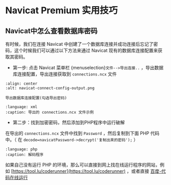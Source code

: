 # Navicat Premium 实用技巧

## Navicat中怎么查看数据库密码

有时候，我们在连接 Navicat 中创建了一个数据库连接并成功连接后忘记了密码，这个时候我们可以通过以下方法来通过 Navicat 现有的数据库连接配置来获取其密码。

* 第一步: 点击 Navicat 菜单栏 {menuselection}`文件-->导出连接..` ，导出数据库连接配置，导出连接获取到 `connections.ncx` 文件

```{figure} ./navicat-connect-config-output.png
:align: center
:alt: navicat-connect-config-output.png

导出数据库连接配置(勾选导出密码)
```

```{literalinclude} ./connections.ncx
:language: xml
:caption: 导出的 connections.ncx 文件示例
```

* 第二步：找到加密密码，然后添加到PHP程序中运行破解

在导出的 `connections.ncx` 文件中找到 `Password` ，然后复制到下面 PHP 代码中。（ 在 `decode=navicatPassword->decrypt('复制出来的密码');` ）

```{literalinclude} ./navicat-decode-password.php
:language: php
:caption: 解码程序
```

如果自己没有运行 PHP 的环境，那么可以直接到网上找在线运行程序的网站，例如 [https://tool.lu/coderunner](https://tool.lu/coderunner) ，或者直接 [百度-代码在线运行](https://www.baidu.com/s?tn=88093251_47_hao_pg&ie=utf-8&wd=%E4%BB%A3%E7%A0%81%E5%9C%A8%E7%BA%BF%E8%BF%90%E8%A1%8C)
